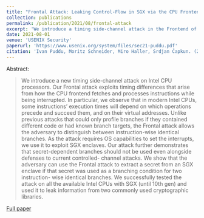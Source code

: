 ```yaml
---
title: "Frontal Attack: Leaking Control-​Flow in SGX via the CPU Frontend"
collection: publications
permalink: /publication/2021/08/frontal-attack
excerpt: 'We introduce a timing side-channel attack in the Frontend of Intel CPU processors, which uncovers measurable differences between instructions that only differ in their adjacent instructions and virtual addresses.'
date: 2021-08-01
venue: 'USENIX Security'
paperurl: 'https://www.usenix.org/system/files/sec21-puddu.pdf'
citation: 'Ivan Puddu, Moritz Schneider, Miro Haller, Srdjan Čapkun. (2021). &quot;Frontal Attack: Leaking Control-​Flow in SGX via the CPU Frontend&quot; <i>USENIX Security 2021</i>.'
---
```


Abstract:
> We introduce a new timing side-channel attack on Intel CPU processors. Our Frontal attack exploits timing differences that arise from how the CPU frontend fetches and processes instructions while being interrupted. In particular, we observe that in modern Intel CPUs, some instructions’ execution times will depend on which operations precede and succeed them, and on their virtual addresses. Unlike previous attacks that could only profile branches if they contained different code or had known branch targets, the Frontal attack allows the adversary to distinguish between instruction-wise identical branches. As the attack requires OS capabilities to set the interrupts, we use it to exploit SGX enclaves. Our attack further demonstrates that secret-dependent branches should not be used even alongside defenses to current controlled- channel attacks. We show that the adversary can use the Frontal attack to extract a secret from an SGX enclave if that secret was used as a branching condition for two instruction- wise identical branches. We successfully tested the attack on all the available Intel CPUs with SGX (until 10th gen) and used it to leak information from two commonly used cryptographic libraries.

[Full paper](https://www.usenix.org/system/files/sec21-puddu.pdf)
